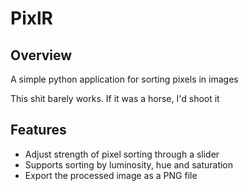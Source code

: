 # PixlR

## Overview
A simple python application for sorting pixels in images

This shit barely works. If it was a horse, I'd shoot it

## Features
- Adjust strength of pixel sorting through a slider
- Supports sorting by luminosity, hue and saturation
- Export the processed image as a PNG file